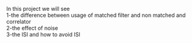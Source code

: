 In this project we will see      
1-the difference between usage of matched filter and non matched and correlator    
2-the effect of noise      
3-the ISI and how to avoid ISI
